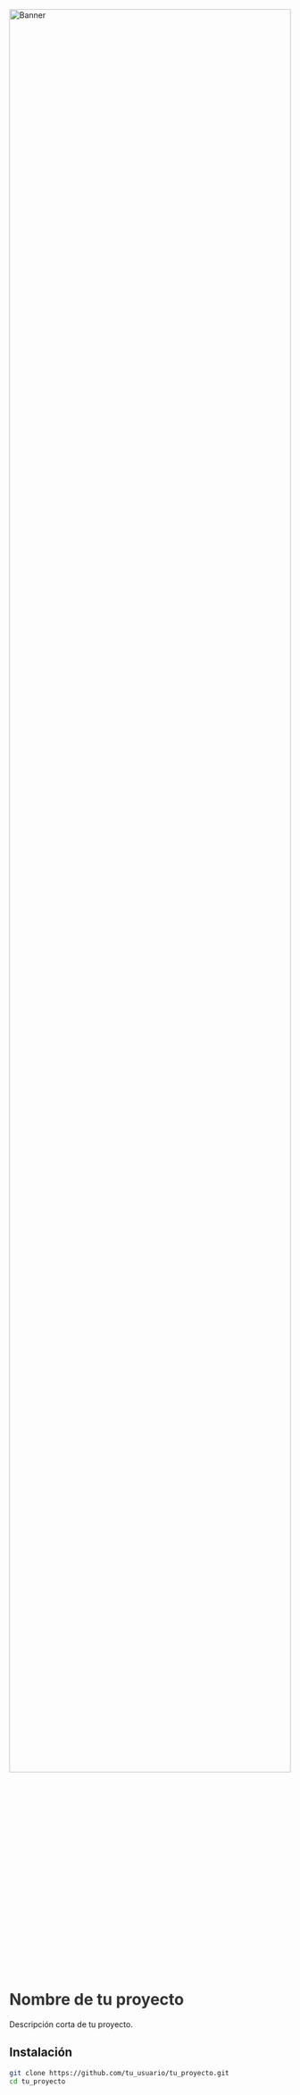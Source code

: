 <img src="https://i.ibb.co/yfVgxnz/modern-design-digital-wallpaper-banner-260nw-1063258442-1.png" alt="Banner" style="width: 100%; height: 90%;">

<h1 style="color: #333;">Nombre de tu proyecto</h1>
Descripción corta de tu proyecto.

## Instalación
```bash
git clone https://github.com/tu_usuario/tu_proyecto.git
cd tu_proyecto
```
